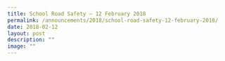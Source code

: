 ```yaml
---
title: School Road Safety – 12 February 2018
permalink: /announcements/2018/school-road-safety-12-february-2018/
date: 2018-02-12
layout: post
description: ""
image: ""
---
```

